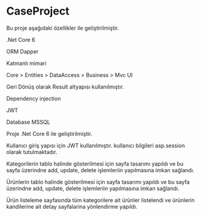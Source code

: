 # CaseProject

Bu proje aşağıdaki özellikler ile geliştirilmiştir.

<p>.Net Core 6</p>
<p>ORM Dapper</p>
<p>Katmanlı mimari</p>
<p>Core > Entities > DataAccess > Business > Mvc UI</p>
<p>Geri Dönüş olarak Result altyapısı kullanılmıştır.</p>
<p>Dependency injection</p>
<p>JWT</p>
<p>Database MSSQL</p>

<p>Proje .Net Core 6 ile geliştirilmiştir.</p>
<p>Kullanıcı giriş yapısı için JWT kullanılmıştır. kullanıcı bilgileri asp.session olarak tutulmaktadır.</p>
<p>Kategorilerin tablo halinde gösterilmesi için sayfa tasarımı yapıldı ve bu sayfa üzerindne add, update, delete işlemleriin yapılmasına imkan sağlandı.</p>
<p>Ürünlerin tablo halinde gösterilmesi için sayfa tasarımı yapıldı ve bu sayfa üzerindne add, update, delete işlemleriin yapılmasına imkan sağlandı.</p>
<p>Ürün listeleme sayfasında tüm kategorilere ait ürünler listelendi ve ürünlerin kandilerine ait detay sayfalarina yönlendirme yapıldı.</p>
